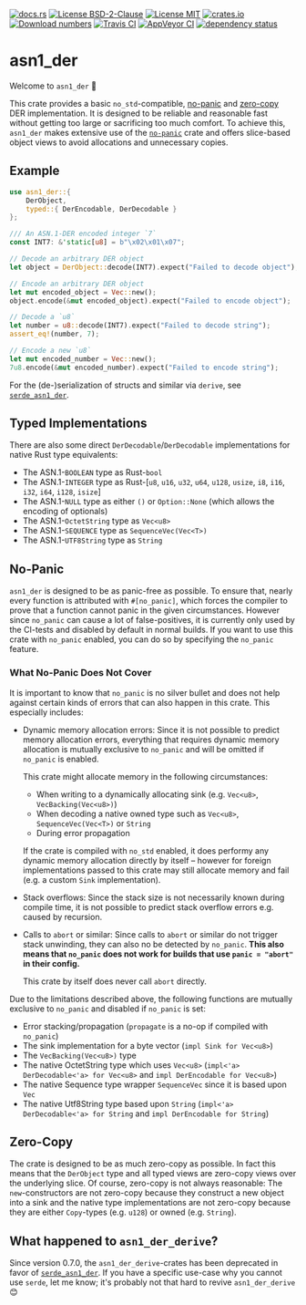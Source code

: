 [![docs.rs](https://docs.rs/asn1_der/badge.svg)](https://docs.rs/asn1_der)
[![License BSD-2-Clause](https://img.shields.io/badge/License-BSD--2--Clause-blue.svg)](https://opensource.org/licenses/BSD-2-Clause)
[![License MIT](https://img.shields.io/badge/License-MIT-blue.svg)](https://opensource.org/licenses/MIT)
[![crates.io](https://img.shields.io/crates/v/asn1_der.svg)](https://crates.io/crates/asn1_der)
[![Download numbers](https://img.shields.io/crates/d/asn1_der.svg)](https://crates.io/crates/asn1_der)
[![Travis CI](https://travis-ci.org/KizzyCode/asn1_der-rust.svg?branch=master)](https://travis-ci.org/KizzyCode/asn1_der-rust)
[![AppVeyor CI](https://ci.appveyor.com/api/projects/status/github/KizzyCode/asn1_der-rust?svg=true)](https://ci.appveyor.com/project/KizzyCode/asn1-der-rust)
[![dependency status](https://deps.rs/crate/asn1_der/0.7.0/status.svg)](https://deps.rs/crate/asn1_der/0.7.0)

# asn1_der
Welcome to `asn1_der` 🎉

This crate provides a basic `no_std`-compatible, [no-panic](#no-panic) and [zero-copy](#zero-copy)
DER implementation. It is designed to be reliable and reasonable fast without getting too large or
sacrificing too much comfort. To achieve this, `asn1_der` makes extensive use of the
[`no-panic`](https://crates.io/crates/no-panic) crate and offers slice-based object views to avoid
allocations and unnecessary copies.


## Example
```rust
use asn1_der::{
    DerObject,
    typed::{ DerEncodable, DerDecodable }
};

/// An ASN.1-DER encoded integer `7`
const INT7: &'static[u8] = b"\x02\x01\x07";

// Decode an arbitrary DER object
let object = DerObject::decode(INT7).expect("Failed to decode object");

// Encode an arbitrary DER object
let mut encoded_object = Vec::new();
object.encode(&mut encoded_object).expect("Failed to encode object");

// Decode a `u8`
let number = u8::decode(INT7).expect("Failed to decode string");
assert_eq!(number, 7);

// Encode a new `u8`
let mut encoded_number = Vec::new();
7u8.encode(&mut encoded_number).expect("Failed to encode string");
```

For the (de-)serialization of structs and similar via `derive`, see 
[`serde_asn1_der`](https://crates.io/crates/serde_asn1_der).


## Typed Implementations
There are also some direct `DerDecodable`/`DerDecodable` implementations for native Rust type 
equivalents:
 - The ASN.1-`BOOLEAN` type as Rust-`bool`
 - The ASN.1-`INTEGER` type as Rust-[`u8`, `u16`, `u32`, `u64`, `u128`, `usize`,
   `i8`, `i16`, `i32`, `i64`, `i128`, `isize`]
 - The ASN.1-`NULL` type as either `()` or `Option::None` (which allows the encoding of
   optionals)
 - The ASN.1-`OctetString` type as `Vec<u8>`
 - The ASN.1-`SEQUENCE` type as `SequenceVec(Vec<T>)`
 - The ASN.1-`UTF8String` type as `String`


## No-Panic
`asn1_der` is designed to be as panic-free as possible. To ensure that, nearly every function is
attributed with `#[no_panic]`, which forces the compiler to prove that a function cannot panic in
the given circumstances. However since `no_panic` can cause a lot of false-positives, it is
currently only used by the CI-tests and disabled by default in normal builds. If you want to use
this crate with `no_panic` enabled, you can do so by specifying the `no_panic` feature.

### What No-Panic Does Not Cover
It is important to know that `no_panic` is no silver bullet and does not help against certain kinds
of errors that can also happen in this crate. This especially includes:
 - Dynamic memory allocation errors: Since it is not possible to predict memory allocation errors,
   everything that requires dynamic memory allocation is mutually exclusive to `no_panic` and will
   be omitted if `no_panic` is enabled.
   
   This crate might allocate memory in the following circumstances:
    - When writing to a dynamically allocating sink (e.g. `Vec<u8>`, `VecBacking(Vec<u8>)`)
    - When decoding a native owned type such as `Vec<u8>`, `SequenceVec(Vec<T>)` or `String`
    - During error propagation
   
   If the crate is compiled with `no_std` enabled, it does performy any dynamic memory allocation 
   directly by itself – however for foreign implementations passed to this crate may still allocate 
   memory and fail (e.g. a custom `Sink` implementation).
   
 - Stack overflows: Since the stack size is not necessarily known during compile time, it is not
   possible to predict stack overflow errors e.g. caused by recursion.
 - Calls to `abort` or similar: Since calls to `abort` or similar do not trigger stack unwinding,
   they can also no be detected by `no_panic`. __This also means that `no_panic` does not work for
   builds that use `panic = "abort"` in their config.__
   
   This crate by itself does never call `abort` directly.

Due to the limitations described above, the following functions are mutually exclusive to
`no_panic` and disabled if `no_panic` is set:
 - Error stacking/propagation (`propagate` is a no-op if compiled with `no_panic`)
 - The sink implementation for a byte vector (`impl Sink for Vec<u8>`)
 - The `VecBacking(Vec<u8>)` type
 - The native OctetString type which uses `Vec<u8>` (`impl<'a> DerDecodable<'a> for Vec<u8>` and
   `impl DerEncodable for Vec<u8>`)
 - The native Sequence type wrapper `SequenceVec` since it is based upon `Vec`
 - The native Utf8String type based upon `String` (`impl<'a> DerDecodable<'a> for String` and
   `impl DerEncodable for String`)


## Zero-Copy
The crate is designed to be as much zero-copy as possible. In fact this means that the `DerObject`
type and all typed views are zero-copy views over the underlying slice. Of course, zero-copy is not
always reasonable: The `new`-constructors are not zero-copy because they construct a new object into
a sink and the native type implementations are not zero-copy because they are either `Copy`-types
(e.g. `u128`) or owned (e.g. `String`).


## What happened to `asn1_der_derive`?
Since version 0.7.0, the `asn1_der_derive`-crates has been deprecated in favor of
[`serde_asn1_der`](https://crates.io/crates/serde_asn1_der). If you have a specific use-case why you
cannot use `serde`, let me know; it's probably not that hard to revive `asn1_der_derive` 😊